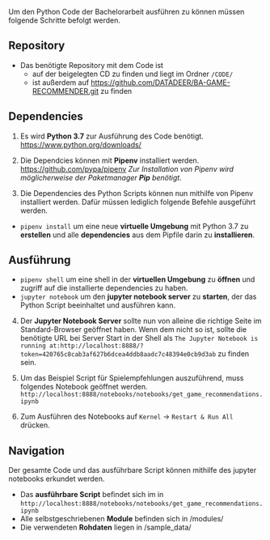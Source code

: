 Um den Python Code der Bachelorarbeit ausführen zu können müssen folgende Schritte befolgt werden.

## Repository
* Das benötigte Repository mit dem Code ist 
  * auf der beigelegten CD zu finden und liegt im Ordner `/CODE/`
  * ist außerdem auf https://github.com/DATADEER/BA-GAME-RECOMMENDER.git zu finden

## Dependencies

1. Es wird **Python 3.7** zur Ausführung des Code benötigt.
https://www.python.org/downloads/

2. Die Dependcies können mit **Pipenv** installiert werden.
https://github.com/pypa/pipenv
_Zur Installation von Pipenv wird möglicherweise der Paketmanager **Pip** benötigt._

3. Die Dependencies des Python Scripts können nun mithilfe von Pipenv installiert werden. Dafür müssen lediglich folgende Befehle ausgeführt werden.
* `pipenv install` um eine neue **virtuelle Umgebung** mit Python 3.7 zu **erstellen** und alle **dependencies** aus dem Pipfile darin zu **installieren**.

## Ausführung

* `pipenv shell` um eine shell in der **virtuellen Umgebung** zu **öffnen** und zugriff auf die installierte dependencies zu haben.
* `jupyter notebook` um den **jupyter notebook server** zu **starten**, der das Python Script beeinhaltet und ausführen kann.

4. Der **Jupyter Notebook Server** sollte nun von alleine die richtige Seite im Standard-Browser geöffnet haben. Wenn dem nicht so ist, sollte die benötigte URL bei Server Start in der Shell als 
`The Jupyter Notebook is running at:http://localhost:8888/?token=420765c8cab3af627b6dcea4ddb8aadc7c48394e0cb9d3ab` zu finden sein.

5. Um das Beispiel Script für Spielempfehlungen auszuführend, muss folgendes Notebook geöffnet werden. `http://localhost:8888/notebooks/notebooks/get_game_recommendations.ipynb`
6. Zum Ausführen des Notebooks auf `Kernel` -> `Restart & Run All` drücken.

## Navigation

Der gesamte Code und das ausführbare Script können mithilfe des jupyter notebooks erkundet werden.

* Das **ausführbare Script** befindet sich im in `http://localhost:8888/notebooks/notebooks/get_game_recommendations.ipynb`
* Alle selbstgeschriebenen **Module** befinden sich in /modules/
* Die verwendeten **Rohdaten** liegen in /sample_data/





